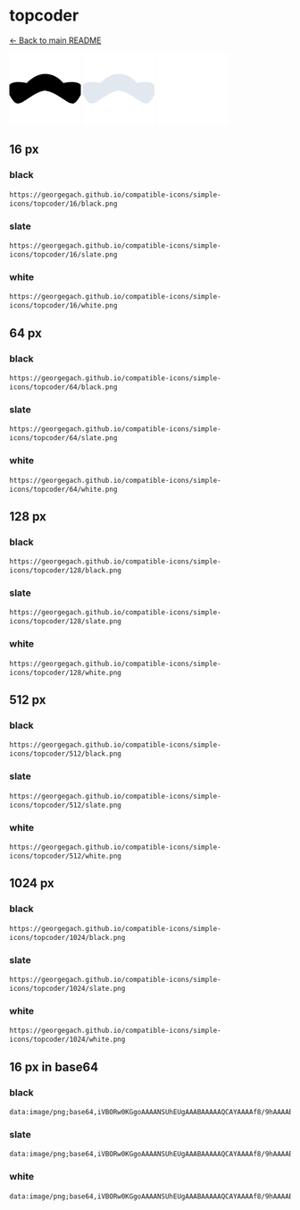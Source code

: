 # topcoder

[← Back to main README](../../README.md)


<img src="./128/black.png" width="128" alt="topcoder black icon" />
<img src="./128/slate.png" width="128" alt="topcoder slate icon" />
<img src="./128/white.png" width="128" alt="topcoder white icon" />

## 16 px

### black
```
https://georgegach.github.io/compatible-icons/simple-icons/topcoder/16/black.png
```

### slate
```
https://georgegach.github.io/compatible-icons/simple-icons/topcoder/16/slate.png
```

### white
```
https://georgegach.github.io/compatible-icons/simple-icons/topcoder/16/white.png
```

## 64 px

### black
```
https://georgegach.github.io/compatible-icons/simple-icons/topcoder/64/black.png
```

### slate
```
https://georgegach.github.io/compatible-icons/simple-icons/topcoder/64/slate.png
```

### white
```
https://georgegach.github.io/compatible-icons/simple-icons/topcoder/64/white.png
```

## 128 px

### black
```
https://georgegach.github.io/compatible-icons/simple-icons/topcoder/128/black.png
```

### slate
```
https://georgegach.github.io/compatible-icons/simple-icons/topcoder/128/slate.png
```

### white
```
https://georgegach.github.io/compatible-icons/simple-icons/topcoder/128/white.png
```

## 512 px

### black
```
https://georgegach.github.io/compatible-icons/simple-icons/topcoder/512/black.png
```

### slate
```
https://georgegach.github.io/compatible-icons/simple-icons/topcoder/512/slate.png
```

### white
```
https://georgegach.github.io/compatible-icons/simple-icons/topcoder/512/white.png
```

## 1024 px

### black
```
https://georgegach.github.io/compatible-icons/simple-icons/topcoder/1024/black.png
```

### slate
```
https://georgegach.github.io/compatible-icons/simple-icons/topcoder/1024/slate.png
```

### white
```
https://georgegach.github.io/compatible-icons/simple-icons/topcoder/1024/white.png
```

## 16 px in base64

### black
```
data:image/png;base64,iVBORw0KGgoAAAANSUhEUgAAABAAAAAQCAYAAAAf8/9hAAAABmJLR0QA/wD/AP+gvaeTAAAAxUlEQVQ4je3Qv0oCUACF8Z8pWBhBUDZlW0G59wLR1IM0N7f4GL1BWxBNvkTgZFu1lTrYPxLKXE4gkmJrdLZ77/kOH5f/FGe8VbCPLTzhfd7RRZzhDv3A9zjH8mS5gF0cBWyhgb0f7Ia4wSnqMboq4AHVlD7RQxklDHJfxkegtbHxxxKWcujGqIpXPKOJLxxiBRvopL/+zbZTeovmNU6wMKZfxDFu0xmEacNBPuoFl7GYllVcZKAfFtSwOQOczDZ2ftH/0xkBmOIq/hAS0gEAAAAASUVORK5CYII=
```

### slate
```
data:image/png;base64,iVBORw0KGgoAAAANSUhEUgAAABAAAAAQCAYAAAAf8/9hAAAABmJLR0QA/wD/AP+gvaeTAAABKElEQVQ4je2Rvy6DcRiFn/Nroy1JowmfqU0smmBxDyIiEoNb4B4MFnfADVjsJpPBaBYmkzR8VYp8lKT+9HcsXYgmZvGs7znPcF74R4MOrVZr5DUMzekD9Uo6m6xUsl8JLi5czA93dnBcjHg0INlkiONieFtLkuT5i6Bx3ZkOeJnQKxpOQVsyM4bcN3e0OQ/Bm8AsMdeN6ECXrezGkPRDPcO9oADkQa9gwAUIH8hdzBh9ueA2D5T65TtAggT8gkInwGGMNiEsyC7bTAjaIIzHI5TyUTRl6sIjRkXDicReNSlvS4oAtnOXt4/rNhtADfzeX7Cp9Cabj2bfJiAdVSfKK5L80+KNRlYJBXaNlsBd91gFoNl8qKXpfXXQS79z1X6aStOn+m/zf51P1ed+JIS3zssAAAAASUVORK5CYII=
```

### white
```
data:image/png;base64,iVBORw0KGgoAAAANSUhEUgAAABAAAAAQCAYAAAAf8/9hAAAABmJLR0QA/wD/AP+gvaeTAAAA4ElEQVQ4je2RvUoCYBSGny8FlSQITCcbE6yle5AmL6S52aXL6A7aBHHqJgRddLO2/iD7IyF9GjqBlIZz9G7nnOd9Od/54F9p1UDdBA6DGaSUHtZKVPPqmXqpTtRH9Uo9V4s/NlDrQBPIA33gFNgHMt/YOTACWsAB8AZ0k3oNlAOaAfdADsgC0+jngPcwlRbCb7JAIYq7eG8ZeAGegAtA4AjYAirAbfA7QAF16Kde1bnaU0/UjYW7ZNRjdRzMNDxD1EYc6lntqL/9zLbajoCJ2vga7KrVVcYlQXtqbV3+r+sDWxifPyf7UXcAAAAASUVORK5CYII=
```

